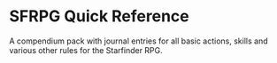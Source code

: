 # SFRPG Quick Reference

A compendium pack with journal entries for all basic actions, skills and various other rules for the Starfinder RPG.
